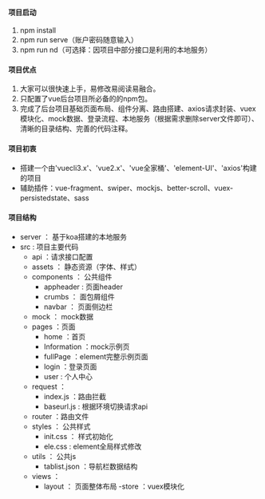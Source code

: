 
#### 项目启动
1. npm install
2. npm run serve（账户密码随意输入）
3. npm run nd（可选择：因项目中部分接口是利用的本地服务）

#### 项目优点
1. 大家可以很快速上手，易修改易阅读易融合。
2. 只配置了vue后台项目所必备的的npm包。
3. 完成了后台项目基础页面布局、组件分离、路由搭建、axios请求封装、vuex模块化、mock数据、登录流程、本地服务（根据需求删除server文件即可）、清晰的目录结构、完善的代码注释。
#### 项目初衷
- 搭建一个由'vuecli3.x'、'vue2.x'、'vue全家桶'、'element-UI'、'axios'构建的项目
- 辅助插件：vue-fragment、swiper、mockjs、better-scroll、vuex-persistedstate、sass
#### 项目结构
- server ： 基于koa搭建的本地服务
- src : 项目主要代码
  - api ：请求接口配置
  - assets ： 静态资源（字体、样式）
  - components ： 公共组件
    - appheader : 页面header
    - crumbs ： 面包屑组件
    - navbar ： 页面侧边栏
  - mock ： mock数据
  - pages ：页面
    - home ：首页
    - Information ：mock示例页
    - fullPage ：element完整示例页面
    - login ：登录页面
    - user : 个人中心
  - request ：
    - index.js ：路由拦截
    - baseurl.js : 根据环境切换请求api
  - router ：路由文件
  - styles ： 公共样式
    - init.css ： 样式初始化
    - ele.css : element全局样式修改
  - utils ： 公共js
    - tablist.json ：导航栏数据结构
  - views ：
    - layout ： 页面整体布局
  -store ：vuex模块化

